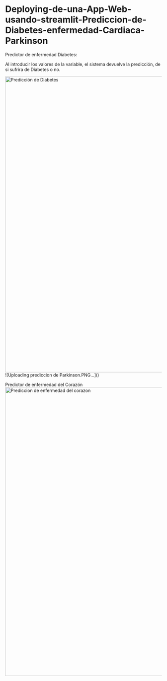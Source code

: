 # Deploying-de-una-App-Web-usando-streamlit-Prediccion-de-Diabetes-enfermedad-Cardiaca-Parkinson


Predictor de enfermedad Diabetes:


Al introducir los valores de la variable, el sistema devuelve la predicción, de si sufrira de Diabetes o no.

<img width="953" alt="Predicción de Diabetes" src="https://github.com/LilianaSanchezcode/Deploying-de-una-App-Web-usando-streamlit-Prediccion-de-Diabetes-enfermedad-Cardiaca-Parkinson/assets/65835585/76fe26cb-ee94-4509-b02c-d4ea3a265dcf">
![Uploading prediccion de Parkinson.PNG…]()



Predictor de enfermedad del Corazón
<img width="930" alt="Prediccion de enfermedad del corazon" src="https://github.com/LilianaSanchezcode/Deploying-de-una-App-Web-usando-streamlit-Prediccion-de-Diabetes-enfermedad-Cardiaca-Parkinson/assets/65835585/95d7d33b-536c-4c44-be84-21596286640a">

















